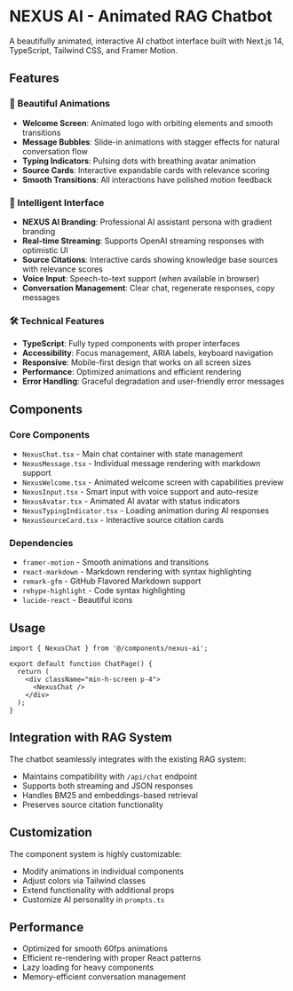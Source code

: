 # NEXUS AI - Animated RAG Chatbot

A beautifully animated, interactive AI chatbot interface built with Next.js 14, TypeScript, Tailwind CSS, and Framer Motion.

## Features

### 🎨 Beautiful Animations
- **Welcome Screen**: Animated logo with orbiting elements and smooth transitions
- **Message Bubbles**: Slide-in animations with stagger effects for natural conversation flow
- **Typing Indicators**: Pulsing dots with breathing avatar animation
- **Source Cards**: Interactive expandable cards with relevance scoring
- **Smooth Transitions**: All interactions have polished motion feedback

### 🤖 Intelligent Interface
- **NEXUS AI Branding**: Professional AI assistant persona with gradient branding
- **Real-time Streaming**: Supports OpenAI streaming responses with optimistic UI
- **Source Citations**: Interactive cards showing knowledge base sources with relevance scores
- **Voice Input**: Speech-to-text support (when available in browser)
- **Conversation Management**: Clear chat, regenerate responses, copy messages

### 🛠 Technical Features
- **TypeScript**: Fully typed components with proper interfaces
- **Accessibility**: Focus management, ARIA labels, keyboard navigation
- **Responsive**: Mobile-first design that works on all screen sizes
- **Performance**: Optimized animations and efficient rendering
- **Error Handling**: Graceful degradation and user-friendly error messages

## Components

### Core Components
- `NexusChat.tsx` - Main chat container with state management
- `NexusMessage.tsx` - Individual message rendering with markdown support
- `NexusWelcome.tsx` - Animated welcome screen with capabilities preview
- `NexusInput.tsx` - Smart input with voice support and auto-resize
- `NexusAvatar.tsx` - Animated AI avatar with status indicators
- `NexusTypingIndicator.tsx` - Loading animation during AI responses
- `NexusSourceCard.tsx` - Interactive source citation cards

### Dependencies
- `framer-motion` - Smooth animations and transitions
- `react-markdown` - Markdown rendering with syntax highlighting
- `remark-gfm` - GitHub Flavored Markdown support
- `rehype-highlight` - Code syntax highlighting
- `lucide-react` - Beautiful icons

## Usage

```tsx
import { NexusChat } from '@/components/nexus-ai';

export default function ChatPage() {
  return (
    <div className="min-h-screen p-4">
      <NexusChat />
    </div>
  );
}
```

## Integration with RAG System

The chatbot seamlessly integrates with the existing RAG system:
- Maintains compatibility with `/api/chat` endpoint
- Supports both streaming and JSON responses
- Handles BM25 and embeddings-based retrieval
- Preserves source citation functionality

## Customization

The component system is highly customizable:
- Modify animations in individual components
- Adjust colors via Tailwind classes
- Extend functionality with additional props
- Customize AI personality in `prompts.ts`

## Performance

- Optimized for smooth 60fps animations
- Efficient re-rendering with proper React patterns
- Lazy loading for heavy components
- Memory-efficient conversation management

